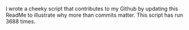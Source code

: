 I wrote a cheeky script that contributes to my Github by updating this ReadMe to illustrate why more than commits matter. This script has run 3688 times.